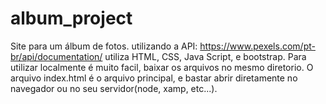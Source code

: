 # album_project
Site para um álbum de fotos.
utilizando a API: https://www.pexels.com/pt-br/api/documentation/
utiliza HTML, CSS, Java Script, e bootstrap.
Para utilizar localmente é muito facil, baixar os arquivos no mesmo diretorio.
O arquivo index.html é o arquivo principal, e bastar abrir diretamente no navegador ou no seu servidor(node, xamp, etc...).
